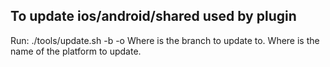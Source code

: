 To update ios/android/shared used by plugin
-------------------------------------------------

Run: ./tools/update.sh -b <branch name> -o <os name>
  Where <branch name> is the branch to update to.
  Where <os name> is the name of the platform to update.



